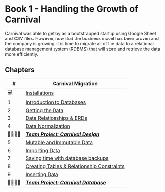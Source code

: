 # Book 1 - Handling the Growth of Carnival

Carnival was able to get by as a bootstrapped startup using Google Sheet and CSV files. However, now that the business model has been proven and the company is growing, it is time to migrate all of the data to a relational database management system (RDBMS) that will store and retrieve the data more efficiently.

## Chapters

| #  | Carnival Migration |
|--|--|
| 💻 | [Installations](./chapters/GETTING_STARTED.md) |
| 1 | [Introduction to Databases](./chapters/DATABASE_INTRODUCTION.md) |
| 2 | [Getting the Data](./chapters/EXPLORE_CSV.md) |
| 3 | [Data Relationships & ERDs](./chapters/ERD.md) |
| 4 | [Data Normalization](./chapters/NORMALIZATION.md) |
| 👨‍👨‍👦‍👦 | [**_Team Project: Carnival Design_**](./chapters/CARNIVAL_DESIGN.md) |
| 5 | [Mutable and Immutable Data](./chapters/MUTABILITY.md) |
| 6 | [Importing Data](./chapters/IMPORTING.md) |
| 7 | [Saving time with database backups](./chapters/DATABASE_BACKUPS.md) |
| 8 | [Creating Tables &amp; Relationship Constraints](./chapters/CREATE_TABLES_COLUMNS.md) |
| 9 | [Inserting Data](./chapters/INSERTS.md) |
| 👨‍👨‍👦‍👦 | [**_Team Project: Carnival Database_**](./chapters/CARNIVAL_DATABASE.md) |
